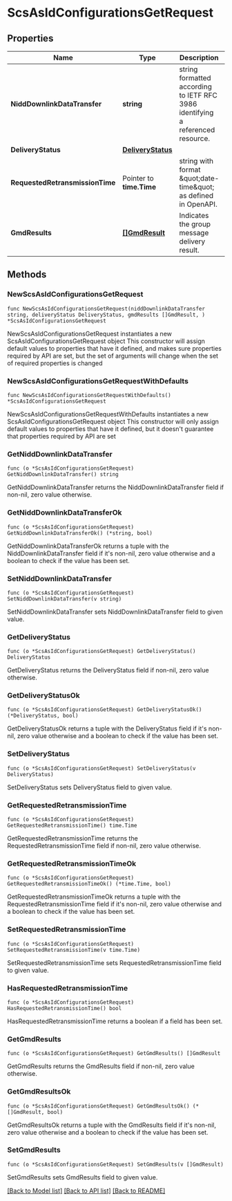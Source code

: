 # ScsAsIdConfigurationsGetRequest

## Properties

Name | Type | Description | Notes
------------ | ------------- | ------------- | -------------
**NiddDownlinkDataTransfer** | **string** | string formatted according to IETF RFC 3986 identifying a referenced resource. | 
**DeliveryStatus** | [**DeliveryStatus**](DeliveryStatus.md) |  | 
**RequestedRetransmissionTime** | Pointer to **time.Time** | string with format \&quot;date-time\&quot; as defined in OpenAPI. | [optional] 
**GmdResults** | [**[]GmdResult**](GmdResult.md) | Indicates the group message delivery result. | 

## Methods

### NewScsAsIdConfigurationsGetRequest

`func NewScsAsIdConfigurationsGetRequest(niddDownlinkDataTransfer string, deliveryStatus DeliveryStatus, gmdResults []GmdResult, ) *ScsAsIdConfigurationsGetRequest`

NewScsAsIdConfigurationsGetRequest instantiates a new ScsAsIdConfigurationsGetRequest object
This constructor will assign default values to properties that have it defined,
and makes sure properties required by API are set, but the set of arguments
will change when the set of required properties is changed

### NewScsAsIdConfigurationsGetRequestWithDefaults

`func NewScsAsIdConfigurationsGetRequestWithDefaults() *ScsAsIdConfigurationsGetRequest`

NewScsAsIdConfigurationsGetRequestWithDefaults instantiates a new ScsAsIdConfigurationsGetRequest object
This constructor will only assign default values to properties that have it defined,
but it doesn't guarantee that properties required by API are set

### GetNiddDownlinkDataTransfer

`func (o *ScsAsIdConfigurationsGetRequest) GetNiddDownlinkDataTransfer() string`

GetNiddDownlinkDataTransfer returns the NiddDownlinkDataTransfer field if non-nil, zero value otherwise.

### GetNiddDownlinkDataTransferOk

`func (o *ScsAsIdConfigurationsGetRequest) GetNiddDownlinkDataTransferOk() (*string, bool)`

GetNiddDownlinkDataTransferOk returns a tuple with the NiddDownlinkDataTransfer field if it's non-nil, zero value otherwise
and a boolean to check if the value has been set.

### SetNiddDownlinkDataTransfer

`func (o *ScsAsIdConfigurationsGetRequest) SetNiddDownlinkDataTransfer(v string)`

SetNiddDownlinkDataTransfer sets NiddDownlinkDataTransfer field to given value.


### GetDeliveryStatus

`func (o *ScsAsIdConfigurationsGetRequest) GetDeliveryStatus() DeliveryStatus`

GetDeliveryStatus returns the DeliveryStatus field if non-nil, zero value otherwise.

### GetDeliveryStatusOk

`func (o *ScsAsIdConfigurationsGetRequest) GetDeliveryStatusOk() (*DeliveryStatus, bool)`

GetDeliveryStatusOk returns a tuple with the DeliveryStatus field if it's non-nil, zero value otherwise
and a boolean to check if the value has been set.

### SetDeliveryStatus

`func (o *ScsAsIdConfigurationsGetRequest) SetDeliveryStatus(v DeliveryStatus)`

SetDeliveryStatus sets DeliveryStatus field to given value.


### GetRequestedRetransmissionTime

`func (o *ScsAsIdConfigurationsGetRequest) GetRequestedRetransmissionTime() time.Time`

GetRequestedRetransmissionTime returns the RequestedRetransmissionTime field if non-nil, zero value otherwise.

### GetRequestedRetransmissionTimeOk

`func (o *ScsAsIdConfigurationsGetRequest) GetRequestedRetransmissionTimeOk() (*time.Time, bool)`

GetRequestedRetransmissionTimeOk returns a tuple with the RequestedRetransmissionTime field if it's non-nil, zero value otherwise
and a boolean to check if the value has been set.

### SetRequestedRetransmissionTime

`func (o *ScsAsIdConfigurationsGetRequest) SetRequestedRetransmissionTime(v time.Time)`

SetRequestedRetransmissionTime sets RequestedRetransmissionTime field to given value.

### HasRequestedRetransmissionTime

`func (o *ScsAsIdConfigurationsGetRequest) HasRequestedRetransmissionTime() bool`

HasRequestedRetransmissionTime returns a boolean if a field has been set.

### GetGmdResults

`func (o *ScsAsIdConfigurationsGetRequest) GetGmdResults() []GmdResult`

GetGmdResults returns the GmdResults field if non-nil, zero value otherwise.

### GetGmdResultsOk

`func (o *ScsAsIdConfigurationsGetRequest) GetGmdResultsOk() (*[]GmdResult, bool)`

GetGmdResultsOk returns a tuple with the GmdResults field if it's non-nil, zero value otherwise
and a boolean to check if the value has been set.

### SetGmdResults

`func (o *ScsAsIdConfigurationsGetRequest) SetGmdResults(v []GmdResult)`

SetGmdResults sets GmdResults field to given value.



[[Back to Model list]](../README.md#documentation-for-models) [[Back to API list]](../README.md#documentation-for-api-endpoints) [[Back to README]](../README.md)


